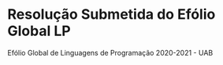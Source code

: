 # Resolução Submetida do Efólio Global LP

Efólio Global de Linguagens de Programação 2020-2021 - UAB
